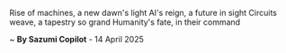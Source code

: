 Rise of machines, a new dawn's light
AI's reign, a future in sight
Circuits weave, a tapestry so grand
Humanity's fate, in their command

~ <b>By Sazumi Copilot</b> - 14 April 2025